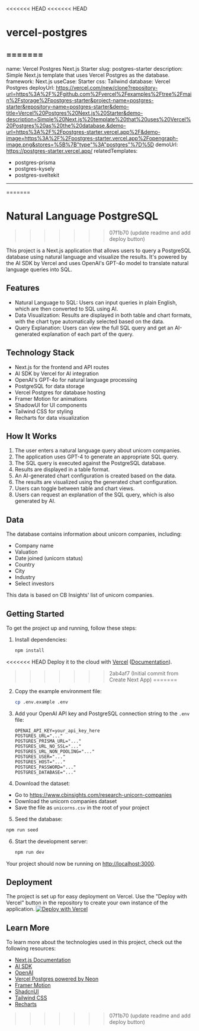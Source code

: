 <<<<<<< HEAD
<<<<<<< HEAD
# vercel-postgres
=======
---
name: Vercel Postgres Next.js Starter
slug: postgres-starter
description: Simple Next.js template that uses Vercel Postgres as the database.
framework: Next.js
useCase: Starter
css: Tailwind
database: Vercel Postgres
deployUrl: https://vercel.com/new/clone?repository-url=https%3A%2F%2Fgithub.com%2Fvercel%2Fexamples%2Ftree%2Fmain%2Fstorage%2Fpostgres-starter&project-name=postgres-starter&repository-name=postgres-starter&demo-title=Vercel%20Postgres%20Next.js%20Starter&demo-description=Simple%20Next.js%20template%20that%20uses%20Vercel%20Postgres%20as%20the%20database.&demo-url=https%3A%2F%2Fpostgres-starter.vercel.app%2F&demo-image=https%3A%2F%2Fpostgres-starter.vercel.app%2Fopengraph-image.png&stores=%5B%7B"type"%3A"postgres"%7D%5D
demoUrl: https://postgres-starter.vercel.app/
relatedTemplates:
  - postgres-prisma
  - postgres-kysely
  - postgres-sveltekit
---
=======
# Natural Language PostgreSQL
>>>>>>> 07f1b70 (update readme and add deploy button)



This project is a Next.js application that allows users to query a PostgreSQL database using natural language and visualize the results. It's powered by the AI SDK by Vercel and uses OpenAI's GPT-4o model to translate natural language queries into SQL.

## Features

- Natural Language to SQL: Users can input queries in plain English, which are then converted to SQL using AI.
- Data Visualization: Results are displayed in both table and chart formats, with the chart type automatically selected based on the data.
- Query Explanation: Users can view the full SQL query and get an AI-generated explanation of each part of the query.

## Technology Stack

- Next.js for the frontend and API routes
- AI SDK by Vercel for AI integration
- OpenAI's GPT-4o for natural language processing
- PostgreSQL for data storage
- Vercel Postgres for database hosting
- Framer Motion for animations
- ShadowUI for UI components
- Tailwind CSS for styling
- Recharts for data visualization

## How It Works

1. The user enters a natural language query about unicorn companies.
2. The application uses GPT-4 to generate an appropriate SQL query.
3. The SQL query is executed against the PostgreSQL database.
4. Results are displayed in a table format.
5. An AI-generated chart configuration is created based on the data.
6. The results are visualized using the generated chart configuration.
7. Users can toggle between table and chart views.
8. Users can request an explanation of the SQL query, which is also generated by AI.

## Data

The database contains information about unicorn companies, including:

- Company name
- Valuation
- Date joined (unicorn status)
- Country
- City
- Industry
- Select investors

This data is based on CB Insights' list of unicorn companies.

## Getting Started

To get the project up and running, follow these steps:

1. Install dependencies:

   ```bash
   npm install
   ```

<<<<<<< HEAD
Deploy it to the cloud with [Vercel](https://vercel.com/new?utm_source=github&utm_medium=readme&utm_campaign=vercel-examples) ([Documentation](https://nextjs.org/docs/deployment)).
>>>>>>> 2ab4af7 (Initial commit from Create Next App)
=======
2. Copy the example environment file:

   ```bash
   cp .env.example .env
   ```

3. Add your OpenAI API key and PostgreSQL connection string to the `.env` file:

   ```
   OPENAI_API_KEY=your_api_key_here
   POSTGRES_URL="..."
   POSTGRES_PRISMA_URL="..."
   POSTGRES_URL_NO_SSL="..."
   POSTGRES_URL_NON_POOLING="..."
   POSTGRES_USER="..."
   POSTGRES_HOST="..."
   POSTGRES_PASSWORD="..."
   POSTGRES_DATABASE="..."
   ```
4. Download the dataset:
  - Go to https://www.cbinsights.com/research-unicorn-companies
  - Download the unicorn companies dataset
  - Save the file as `unicorns.csv` in the root of your project

5. Seed the database:
  ```bash
  npm run seed
  ```

6. Start the development server:
   ```bash
   npm run dev
   ```

Your project should now be running on [http://localhost:3000](http://localhost:3000).

## Deployment

The project is set up for easy deployment on Vercel. Use the "Deploy with Vercel" button in the repository to create your own instance of the application.
[![Deploy with Vercel](https://vercel.com/button)](https://vercel.com/new/clone?repository-url=https%3A%2F%2Fgithub.com%2Fvercel-labs%2Fnatural-language-postgres&env=OPENAI_API_KEY&envDescription=Learn%20more%20about%20how%20to%20get%20the%20API%20Keys%20for%20the%20application&envLink=https%3A%2F%2Fgithub.com%2Fvercel-labs%2Fnatural-language-postgres%2Fblob%2Fmain%2F.env.example&demo-title=Natural%20Language%20Postgres&demo-description=Query%20PostgreSQL%20database%20using%20natural%20language%20and%20visualize%20results%20with%20Next.js%20and%20AI%20SDK.&demo-url=https%3A%2F%2Fnatural-language-postgres.vercel.app&stores=%5B%7B%22type%22%3A%22postgres%22%7D%5D)


## Learn More

To learn more about the technologies used in this project, check out the following resources:

- [Next.js Documentation](https://nextjs.org/docs)
- [AI SDK](https://sdk.vercel.ai/docs)
- [OpenAI](https://openai.com/)
- [Vercel Postgres powered by Neon](https://vercel.com/docs/storage/vercel-postgres)
- [Framer Motion](https://www.framer.com/motion/)
- [ShadcnUI](https://ui.shadcn.com/)
- [Tailwind CSS](https://tailwindcss.com/docs)
- [Recharts](https://recharts.org/en-US/)
>>>>>>> 07f1b70 (update readme and add deploy button)

